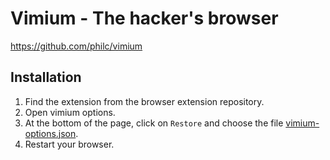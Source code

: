 # Vimium - The hacker's browser

https://github.com/philc/vimium

## Installation

1. Find the extension from the browser extension repository.
2. Open vimium options.
3. At the bottom of the page, click on `Restore` and choose the file [vimium-options.json](./vimium-options.json).
4. Restart your browser.

